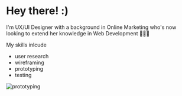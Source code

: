 # Hey there! :)

I'm UX/UI Designer with a background in Online Marketing who's now looking to extend her knowledge in Web Development 👩🏻‍💻

My skills inlcude
- user research
- wireframing
- prototyping
- testing

![prototyping]([https://www.pexels.com/de-de/foto/weisses-druckerpapier-196645/](https://images.unsplash.com/photo-1586296835409-fe3fe6b35b56?q=80&w=2274&auto=format&fit=crop&ixlib=rb-4.0.3&ixid=M3wxMjA3fDB8MHxwaG90by1wYWdlfHx8fGVufDB8fHx8fA%3D%3D)https://images.unsplash.com/photo-1586296835409-fe3fe6b35b56?q=80&w=2274&auto=format&fit=crop&ixlib=rb-4.0.3&ixid=M3wxMjA3fDB8MHxwaG90by1wYWdlfHx8fGVufDB8fHx8fA%3D%3D)
